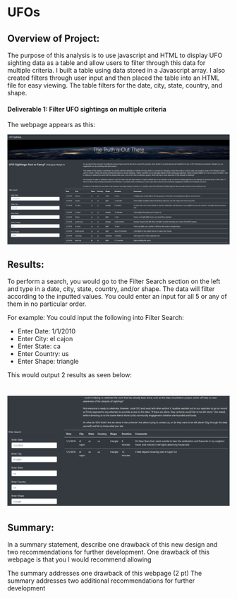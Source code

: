 # UFOs


## Overview of Project:

The purpose of this analysis is to use javascript and HTML to display UFO sighting data as a table and allow users to filter through this data for multiple criteria. I built a table using data stored in a Javascript array. I also created filters through user input and then placed the table into an HTML file for easy viewing. The table filters for the date, city, state, country, and shape. 

#### Deliverable 1: Filter UFO sightings on multiple criteria

The webpage appears as this:

![img1](https://github.com/Soniaprogram/UFOs/blob/main/static/images/webpage.PNG)

## Results:

To perform a search, you would go to the Filter Search section on the left and type in a date, city, state, country, and/or shape. The data will filter according to the inputted values. You could enter an input for all 5 or any of them in no particular order. 

For example: You could input the following into Filter Search:  
- Enter Date: 1/1/2010
- Enter City: el cajon
- Enter State: ca
- Enter Country: us
- Enter Shape: triangle

This would output 2 results as seen below:
# ![img2](https://github.com/Soniaprogram/UFOs/blob/main/static/images/filter.PNG)

## Summary:
In a summary statement, describe one drawback of this new design and two recommendations for further development.
One drawback of this webpage is that you 
I would recommend allowing 

The summary addresses one drawback of this webpage (2 pt)
The summary addresses two additional recommendations for further development 

